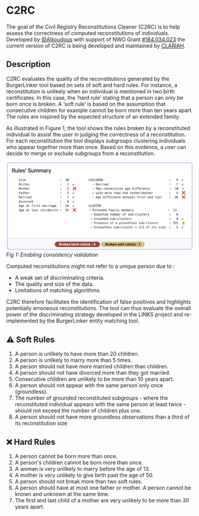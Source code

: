 # C2RC

The goal of the Civil Registry Reconstitutions Cleaner (C2RC) is to help assess the correctness of computed reconstitutions of individuals. Developed by [@Alkoudous](https://github.com/Alkoudous) with support of NWO Grant [#184.034.023](https://www.nwo.nl/en/news/new-national-strategy-large-scale-research-infrastructure) the current version of C2RC is being developed and maintained by [CLARIAH](https://github.com/CLARIAH/C2RC).

## Description

C2RC evaluates the quality of the reconstitutions generated by the BurgerLinker tool based on sets of soft and hard rules. For instance, a reconstitution is unlikely when an individual is mentioned in two birth certificates. In this case, the ‘hard rule’ stating that a person can only be born once is broken. A ‘soft rule’ is based on the assumption that consecutive children for example cannot be born more than ten years apart. The rules are inspired by the expected structure of an extended family.

As illustrated in Figure 1, the tool shows the rules broken by a reconstituted individual to assist the user in judging the correctness of a reconstitution. For each reconstitution the tool displays subgroups clustering individuals who appear together more than once. Based on this evidence, a user can decide to merge or exclude subgroups from a reconstitution.

![](Result.png)
*Fig 1: Enabling consistency validation*

Computed reconstitutions might not refer to a unique person due to :

- A weak set of discriminating criteria.
- The quality and size of the data.
- Limitations of matching algorithms

C2RC therefore facilitates the identification of false positives and highlights potentially erroneous reconstitutions. The tool can thus evaluate the overall power of the discriminating strategy developed in the LINKS project and re-implemented by the BurgerLinker entity matching tool.


## ⚠️ Soft Rules

1. A person is unlikely to have more than 20 children.
2. A person is unlikely to marry more than 5 times.
3. A person should not have more married children than children.
4. A person should not have divorced more than they got married.
5. Consecutive children are unlikely to be more than 10 years apart.
6. A person should not appear with the same person only once (groundless).
7. The number of grounded reconstituted subgroups - where the reconstituted individual appears with the same person at least twice - should not exceed the number of children plus one.
8. A person should not have more groundless observations than a third of its reconstitution size

## ❌ Hard Rules
1. A person cannot be born more than once.
2. A person's children cannot be born more than once.
3. A woman is very unlikely to marry before the age of 13.
4. A mother is very unlikely to give birth past the age of 50.
5. A person should not break more than two soft rules.
6. A person should have at most one father or mother.
    A person cannot be known and unknown at the same time.
7. The first and last child of a mother are very unlikely to be more than 30 years apart.




